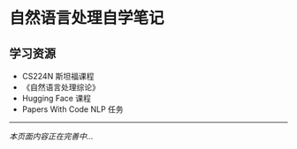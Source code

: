 # 自然语言处理自学笔记

## 学习资源

- CS224N 斯坦福课程
- 《自然语言处理综论》
- Hugging Face 课程
- Papers With Code NLP 任务

---

*本页面内容正在完善中...*